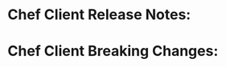 <!---
This file is reset everytime when a new release is done. Contents of this file is for the currently unreleased version.

Example Note:

## Example Heading
Details about the thing that changed that needs to get included in the Release Notes in markdown.
-->
# Chef Client Release Notes:


# Chef Client Breaking Changes:
